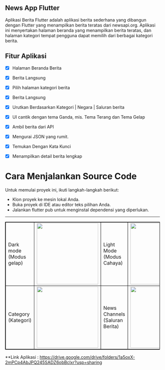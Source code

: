 ## News App Flutter 

Aplikasi Berita Flutter adalah aplikasi berita sederhana yang dibangun dengan Flutter yang menampilkan berita teratas dari newsapi.org. Aplikasi ini menyertakan halaman beranda yang menampilkan berita teratas, dan halaman kategori tempat pengguna dapat memilih dari berbagai kategori berita.

 ## Fitur Aplikasi

- [x] Halaman Beranda Berita
- [x] Berita Langsung
- [x] Pilih halaman kategori berita
- [x] Berita Langsung
- [x] Urutkan Berdasarkan Kategori | Negara | Saluran berita
- [x] UI cantik dengan tema Ganda, mis. Tema Terang dan Tema Gelap
- [x] Ambil berita dari API
- [x] Mengurai JSON yang rumit.
- [x] Temukan Dengan Kata Kunci
- [x] Menampilkan detail berita lengkap


# Cara Menjalankan Source Code
Untuk memulai proyek ini, ikuti langkah-langkah berikut:

* Klon proyek ke mesin lokal Anda.
* Buka proyek di IDE atau editor teks pilihan Anda.
* Jalankan flutter pub untuk menginstal dependensi yang diperlukan.

<hr/>

<table style="border: 1px solid black;">
            <tr>
                <td  style="border: 1px solid black ;">
                    Dark mode (Modus gelap)
                </td>
                <td  style="border: 1px solid black ;">
                    <img src="https://raw.githubusercontent.com/j-j-gajjar/FLUTTER_NewsApp/master/ScreenShots/01.png"   width="200">
                </td>
                <td  style="border: 1px solid black ;">
                    Light Mode (Modus Cahaya)
                </td>
                <td  style="border: 1px solid black ;">
                    <img src="https://raw.githubusercontent.com/j-j-gajjar/FLUTTER_NewsApp/master/ScreenShots/02.png"   width="200">
                </td>
                 <td  style="border: 1px solid black ;">
                    Countries (Negara)
                </td>
                <td  style="border: 1px solid black ;">
                    <img src="https://raw.githubusercontent.com/j-j-gajjar/FLUTTER_NewsApp/master/ScreenShots/03.png"   width="200">
                </td>
            </tr>
            <tr>
                <td  style="border: 1px solid black ;">
                    Category (Kategori)
                </td>
                <td  style="border: 1px solid black ;">
                    <img src="https://raw.githubusercontent.com/j-j-gajjar/FLUTTER_NewsApp/master/ScreenShots/04.png"   width="200">
                </td>
               <td  style="border: 1px solid black ;">
                    News Channels (Saluran Berita)
                </td>
                <td  style="border: 1px solid black ;">
                    <img src="https://raw.githubusercontent.com/j-j-gajjar/FLUTTER_NewsApp/master/ScreenShots/05.png"   width="200">
                </td>
            </tr>
        </table>

**Link Aplikasi : https://drive.google.com/drive/folders/1a5oxX-2mPCp4AbJPQ245SADZ6obBclxr?usp=sharing
